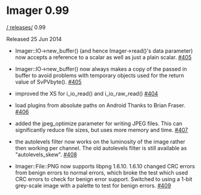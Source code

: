 # Imager 0.99

[ / ](..) [releases/](./) 0.99

Released 25 Jun 2014

- Imager::IO->new_buffer() (and hence Imager->read()'s data parameter) now accepts a reference to a scalar as well as just a plain scalar. [#405](https://github.com/tonycoz/imager/issues/405)

- Imager::IO->new_buffer() now always makes a copy of the passed in buffer to avoid problems with temporary objects used for the return value of SvPVbyte(). [#405](https://github.com/tonycoz/imager/issues/405)

- improved the XS for i_io_read() and i_io_raw_read() [#404](https://github.com/tonycoz/imager/issues/404)

- load plugins from absolute paths on Android Thanks to Brian Fraser. [#406](https://github.com/tonycoz/imager/issues/406)

- added the jpeg_optimize parameter for writing JPEG files. This can significantly reduce file sizes, but uses more memory and time. [#407](https://github.com/tonycoz/imager/issues/407)

- the autolevels filter now works on the luminosity of the image rather then working per channel. The old autolevels filter is still available as "autolevels_skew". [#408](https://github.com/tonycoz/imager/issues/408)

- Imager::File::PNG now supports libpng 1.6.10. 1.6.10 changed CRC errors from benign errors to normal errors, which broke the test which used CRC errors to check for benign error support. Switched to using a 1-bit grey-scale image with a palette to test for benign errors. [#409](https://github.com/tonycoz/imager/issues/409)